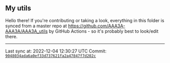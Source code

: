 ## My utils

Hello there! If you're contributing or taking a look, everything in this folder
is synced from a master repo at https://github.com/AAA3A-AAA3A/AAA3A_utils by GitHub Actions -
so it's probably best to look/edit there.

---

Last sync at: 2022-12-04 12:30:27 UTC
Commit: [`9048034ada6a0ef33d737621fa2a47847f7d202c`](https://github.com/AAA3A-AAA3A/AAA3A_utils/commit/9048034ada6a0ef33d737621fa2a47847f7d202c)
